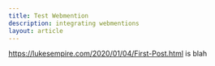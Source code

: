 ```yaml
---
title: Test Webmention
description: integrating webmentions
layout: article
---
```

<https://lukesempire.com/2020/01/04/First-Post.html> is blah
